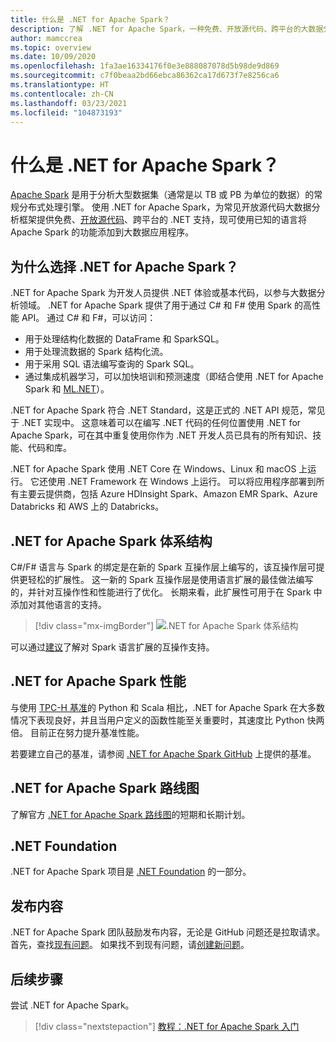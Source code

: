 ```yaml
---
title: 什么是 .NET for Apache Spark？
description: 了解 .NET for Apache Spark，一种免费、开放源代码、跨平台的大数据分析框架，可在编写 .NET 代码的任何位置使用 Spark。
author: mamccrea
ms.topic: overview
ms.date: 10/09/2020
ms.openlocfilehash: 1fa3ae16334176f0e3e888087078d5b98de9d869
ms.sourcegitcommit: c7f0beaa2bd66ebca86362ca17d673f7e8256ca6
ms.translationtype: HT
ms.contentlocale: zh-CN
ms.lasthandoff: 03/23/2021
ms.locfileid: "104873193"
---
```

# <a name="what-is-net-for-apache-spark"></a>什么是 .NET for Apache Spark？

[Apache Spark](what-is-spark.md) 是用于分析大型数据集（通常是以 TB 或 PB 为单位的数据）的常规分布式处理引擎。 使用 .NET for Apache Spark，为常见开放源代码大数据分析框架提供免费、[开放源代码](https://github.com/dotnet/spark)、跨平台的 .NET 支持，现可使用已知的语言将 Apache Spark 的功能添加到大数据应用程序。

## <a name="why-choose-net-for-apache-spark"></a>为什么选择 .NET for Apache Spark？

.NET for Apache Spark 为开发人员提供 .NET 体验或基本代码，以参与大数据分析领域。 .NET for Apache Spark 提供了用于通过 C# 和 F# 使用 Spark 的高性能 API。 通过 C# 和 F#，可以访问：

* 用于处理结构化数据的 DataFrame 和 SparkSQL。
* 用于处理流数据的 Spark 结构化流。
* 用于采用 SQL 语法编写查询的 Spark SQL。
* 通过集成机器学习，可以加快培训和预测速度（即结合使用 .NET for Apache Spark 和 [ML.NET](https://dot.net/ml)）。

.NET for Apache Spark 符合 .NET Standard，这是正式的 .NET API 规范，常见于 .NET 实现中。 这意味着可以在编写 .NET 代码的任何位置使用 .NET for Apache Spark，可在其中重复使用你作为 .NET 开发人员已具有的所有知识、技能、代码和库。

.NET for Apache Spark 使用 .NET Core 在 Windows、Linux 和 macOS 上运行。 它还使用 .NET Framework 在 Windows 上运行。 可以将应用程序部署到所有主要云提供商，包括 Azure HDInsight Spark、Amazon EMR Spark、Azure Databricks 和 AWS 上的 Databricks。

## <a name="net-for-apache-spark-architecture"></a>.NET for Apache Spark 体系结构

C#/F# 语言与 Spark 的绑定是在新的 Spark 互操作层上编写的，该互操作层可提供更轻松的扩展性。 这一新的 Spark 互操作层是使用语言扩展的最佳做法编写的，并针对互操作性和性能进行了优化。 长期来看，此扩展性可用于在 Spark 中添加对其他语言的支持。

> [!div class="mx-imgBorder"]
> ![.NET for Apache Spark 体系结构](media/dotnet-spark-architecture.png)

可以通过[建议](https://issues.apache.org/jira/browse/SPARK-26257)了解对 Spark 语言扩展的互操作支持。

## <a name="net-for-apache-spark-performance"></a>.NET for Apache Spark 性能

与使用 [TPC-H 基准](http://www.tpc.org/tpch/)的 Python 和 Scala 相比，.NET for Apache Spark 在大多数情况下表现良好，并且当用户定义的函数性能至关重要时，其速度比 Python 快两倍。 目前正在努力提升基准性能。

若要建立自己的基准，请参阅 [.NET for Apache Spark GitHub](https://github.com/dotnet/spark/tree/main/benchmark) 上提供的基准。

## <a name="net-for-apache-spark-roadmap"></a>.NET for Apache Spark 路线图

了解官方 [.NET for Apache Spark 路线图](https://github.com/dotnet/spark/blob/main/ROADMAP.md)的短期和长期计划。

## <a name="net-foundation"></a>.NET Foundation

.NET for Apache Spark 项目是 [.NET Foundation](https://www.dotnetfoundation.org/) 的一部分。

## <a name="contributions"></a>发布内容

.NET for Apache Spark 团队鼓励发布内容，无论是 GitHub 问题还是拉取请求。 首先，查找[现有问题](https://github.com/dotnet/spark/issues)。 如果找不到现有问题，请[创建新问题](https://github.com/dotnet/spark/issues?utf8=%E2%9C%93&q=is%3Aissue+is%3Aopen+)。

## <a name="next-steps"></a>后续步骤

尝试 .NET for Apache Spark。
> [!div class="nextstepaction"]
> [教程：.NET for Apache Spark 入门](./tutorials/get-started.md)
